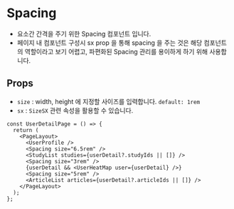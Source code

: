 # Spacing

- 요소간 간격을 주기 위한 Spacing 컴포넌트 입니다.
- 페이지 내 컴포넌트 구성시 sx prop 을 통해 spacing 을 주는 것은 해당 컴포넌트의 역할이라고 보기 어렵고, 파편화된 Spacing 관리를 용이하게 하기 위해 사용합니다.

## Props

- `size` : width, height 에 지정할 사이즈를 입력합니다. `default: 1rem`
- `sx` : `SizeSX` 관련 속성을 활용할 수 있습니다.

```tsx
const UserDetailPage = () => {
  return (
    <PageLayout>
      <UserProfile />
      <Spacing size="6.5rem" />
      <StudyList studies={userDetail?.studyIds || []} />
      <Spacing size="3rem" />
      {userDetail && <UserHeatMap user={userDetail} />}
      <Spacing size="5rem" />
      <ArticleList articles={userDetail?.articleIds || []} />
    </PageLayout>
  );
};
```
